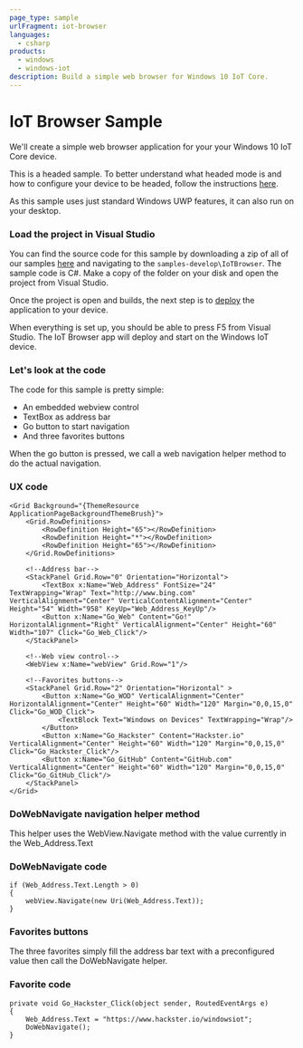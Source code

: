 ```yaml
---
page_type: sample
urlFragment: iot-browser
languages: 
  - csharp
products:
  - windows
  - windows-iot
description: Build a simple web browser for Windows 10 IoT Core.
---
```


# IoT Browser Sample

We'll create a simple web browser application for your your Windows 10 IoT Core device.

This is a headed sample.  To better understand what headed mode is and how to configure your device to be headed, follow the instructions [here](https://docs.microsoft.com/en-us/windows/iot-core/learn-about-hardware/headlessmode).

As this sample uses just standard Windows UWP features, it can also run on your desktop.

### Load the project in Visual Studio

You can find the source code for this sample by downloading a zip of all of our samples [here](https://github.com/Microsoft/Windows-iotcore-samples/archive/master.zip) and navigating to the `samples-develop\IoTBrowser`. The sample code is C#. Make a copy of the folder on your disk and open the project from Visual Studio.

Once the project is open and builds, the next step is to [deploy](https://github.com/MicrosoftDocs/windows-iotcore-docs/blob/master/windows-iotcore/develop-your-app/AppDeployment.md) the application to your device.

When everything is set up, you should be able to press F5 from Visual Studio. The IoT Browser app will deploy and start on the Windows IoT device.

### Let's look at the code
The code for this sample is pretty simple:
<ul>
<li>An embedded webview control</li>
<li>TextBox as address bar</li>
<li>Go button to start navigation</li>
<li>And three favorites buttons</li>
</ul>

When the go button is pressed, we call a web navigation helper method to do the actual navigation.

### UX code
    <Grid Background="{ThemeResource ApplicationPageBackgroundThemeBrush}">
        <Grid.RowDefinitions>
            <RowDefinition Height="65"></RowDefinition>
            <RowDefinition Height="*"></RowDefinition>
            <RowDefinition Height="65"></RowDefinition>
        </Grid.RowDefinitions>

        <!--Address bar-->
        <StackPanel Grid.Row="0" Orientation="Horizontal">
            <TextBox x:Name="Web_Address" FontSize="24" TextWrapping="Wrap" Text="http://www.bing.com" VerticalAlignment="Center" VerticalContentAlignment="Center" Height="54" Width="958" KeyUp="Web_Address_KeyUp"/>
            <Button x:Name="Go_Web" Content="Go!" HorizontalAlignment="Right" VerticalAlignment="Center" Height="60" Width="107" Click="Go_Web_Click"/>
        </StackPanel>

        <!--Web view control-->
        <WebView x:Name="webView" Grid.Row="1"/>

        <!--Favorites buttons-->
        <StackPanel Grid.Row="2" Orientation="Horizontal" >
            <Button x:Name="Go_WOD" VerticalAlignment="Center" HorizontalAlignment="Center" Height="60" Width="120" Margin="0,0,15,0" Click="Go_WOD_Click">
                <TextBlock Text="Windows on Devices" TextWrapping="Wrap"/>
            </Button>
            <Button x:Name="Go_Hackster" Content="Hackster.io" VerticalAlignment="Center" Height="60" Width="120" Margin="0,0,15,0" Click="Go_Hackster_Click"/>
            <Button x:Name="Go_GitHub" Content="GitHub.com" VerticalAlignment="Center" Height="60" Width="120" Margin="0,0,15,0" Click="Go_GitHub_Click"/>
        </StackPanel>
    </Grid>

### DoWebNavigate navigation helper method
This helper uses the WebView.Navigate method with the value currently in the Web_Address.Text

### DoWebNavigate code
    if (Web_Address.Text.Length > 0)
    {
        webView.Navigate(new Uri(Web_Address.Text));
    }

### Favorites buttons
The three favorites simply fill the address bar text with a preconfigured value then call the DoWebNavigate helper.

### Favorite code
    private void Go_Hackster_Click(object sender, RoutedEventArgs e)
    {
        Web_Address.Text = "https://www.hackster.io/windowsiot";
        DoWebNavigate();
    }
